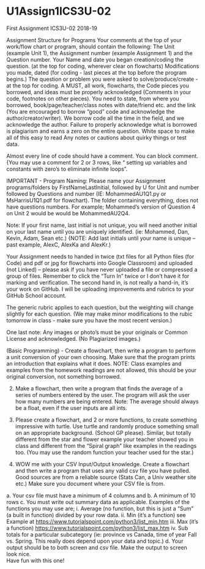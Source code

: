 # U1Assign1ICS3U-02
First Assignment ICS3U-02 2018-19

Assignment Structure for Programs
Your comments at the top of your work/flow chart or program, should contain the following:
The Unit (example Unit 1), the Assignment number (example Assignment 1) and the Question number. 
Your Name and date you began creation/coding the question.  (at the top for coding, wherever clear on flowcharts)
Modifications you made, dated (for coding - last pieces at the top before the program begins.)
The question or problem you were asked to solve/produce/create - at the top for coding.
A MUST, all work, flowcharts, the Code pieces you borrowed, and ideas must be properly acknowledged (Comments in your code, footnotes on other pieces).  You need to state, from where you borrowed, book/page/teacher/class notes with date/friend etc. and the link (You are encouraged to borrow “good” code and acknowledge the author/creator/writer).  We borrow code all the time in the field, and we acknowledge the author.  Failure to properly acknowledge what is borrowed is plagiarism and earns a zero on the entire question.
White space to make all of this easy to read
 Any notes or cautions about quirky things or test data.
 
Almost every line of code should have a comment. You can block comment. {You may use a comment for 2 or 3 rows, like “ setting up variables and constants with zero’s to eliminate infinite loops”.
 
IMPORTANT - Program Naming: Please name your Assignment programs/folders by FirstNameLastInitial, followed by U for Unit and number followed by Questions and number (IE: MohammedAU1Q1.py  or MsHarrisU1Q1.pdf for flowchart). The folder containing everything, does not have questions numbers.   For example; Mohammed’s version of Question 4 on Unit 2 would be would be MohammedAU2Q4. 
 
Note:  If your first name, last initial is not unique, you will need another initial on your last name until you are uniquely identified. (ie: Mohammed, Dan, Kevin, Adam, Sean etc.) {NOTE: Add last initials until your name is unique – past example, AlexC, AlexKa and AlexKr.)
 
Your Assignment needs to handed in twice (txt files for all Python files (for Code) and pdf or jpg for flowcharts into Google Classroom) and uploaded (not Linked) – please ask if you have never uploaded a file or compressed a group of files.  Remember to click the “Turn In” twice or I don’t have it for marking and verification.  The second hand in, is not really a hand-in, it’s your work on GitHub.  I will be uploading improvements and rubrics to your GitHub School account.
   
The generic rubric applies to each question, but the weighting will change slightly for each question. (We may make minor modifications to the rubic tomorrow in class - make sure you have the most recent version.) 

One last note:  Any images or photo’s must be your originals or Common License and acknowledged.  (No Plagiarized images.)
  
(Basic Programming) - Create a flowchart, then write a program to perform a unit conversion of your own choosing.  Make sure that the program prints an introduction that explains what it does.
NOTE: Class examples and examples from the homework readings are not allowed, this should be your original conversion, not something borrowed.


2)   Make a flowchart, then write a program that finds the average of a series of numbers entered by the user.  The program will ask the user how many numbers are being entered.  Note: The average should always be a float, even if the user inputs are all ints.
 
4)   Please create a flowchart, and 2 or more functions, to create something impressive with turtle. Use turtle and randomly produce something small on an appropriate background. (School GP please).  Similar, but totally different from the star and flower example your teacher showed you in class and different from the “Spiral graph” like examples in the readings too.
	  (You may use the random function your teacher used for the star.)


 
5)   WOW me with your CSV Input/Output knowledge.  Create a flowchart and then write a program that uses any valid csv file you have pulled.  Good sources are from a reliable source (Stats Can, a Univ weather site etc.)  Make sure you document where your CSV file is from.

a. Your csv file must have a minimum of 4 columns and
b. A minimum of 10 rows
c. You must write out summary data as applicable.  Examples of the functions you may use are; 
                                         i.	Average (no function, but this is just a “Sum” (a built in function) divided by your row data.
                                        ii.	Min (it’s a function)  see Example at https://www.tutorialspoint.com/python3/list_min.htm
                                       iii.	Max (it’s a function)  https://www.tutorialspoint.com/python3/list_max.htm
                                       iv.	Sub totals for a particular subcategory (ie: province vs Canada, time of year Fall vs. Spring.  This  really does depend upon your data and topic.)
d.  Your output should be to both screen and csv file.  Make the output to screen look nice.                  
Have fun with this one!
